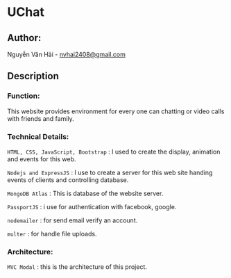 # UChat 

## Author:
Nguyễn Văn Hải - nvhai2408@gmail.com

## Description

### Function: 
This website provides environment for every one can chatting or video calls with friends and family.

### Technical Details:

``HTML, CSS, JavaScript, Bootstrap`` : I used to create the display, animation and events for this web.

``Nodejs and ExpressJS`` : I use to create a server for this web site handing events of clients and controlling database.

``MongoDB Atlas`` : This is database of the website server.

``PassportJS`` : i use for authentication with facebook, google.

``nodemailer`` : for send email verify an account.

``multer`` : for handle file uploads.
### Architecture: 
``MVC Modal`` : this is the architecture of this project.